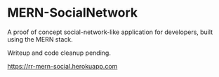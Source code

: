# MERN-SocialNetwork
A proof of concept social-network-like application for developers, built using the MERN stack.

Writeup and code cleanup pending.

https://rr-mern-social.herokuapp.com
